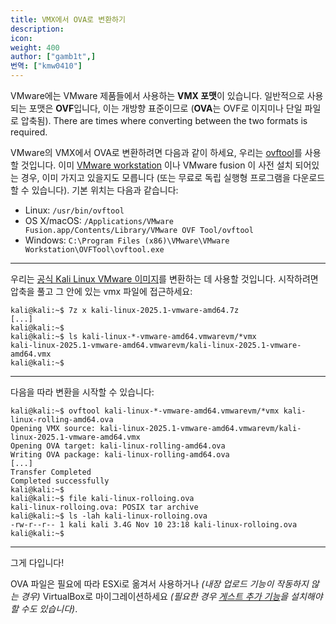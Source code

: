 ```yaml
---
title: VMX에서 OVA로 변환하기
description:
icon:
weight: 400
author: ["gamb1t",]
번역: ["kmw0410"]
---
```


VMware에는 VMware 제품들에서 사용하는 **VMX 포맷**이 있습니다. 일반적으로 사용되는 포맷은 **OVF**입니다, 이는 개방향 표준이므로 (**OVA**는 OVF로 이지미나 단일 파일로 압축됨). There are times where converting between the two formats is required.

VMware의 VMX에서 OVA로 변환하려면 다음과 같이 하세요, 우리는 [ovftool](https://code.vmware.com/web/tool/4.4.0/ovf)를 사용할 것입니다. 이미 [VMware workstation](/docs/virtualization/install-vmware-host/) 이나 VMware fusion 이 사전 설치 되어있는 경우, 이미 가지고 있을지도 모릅니다 (또는 무료로 독립 실행형 프로그램을 다운로드할 수 있습니다). 기본 위치는 다음과 같습니다:

- Linux: `/usr/bin/ovftool`
- OS X/macOS: `/Applications/VMware Fusion.app/Contents/Library/VMware OVF Tool/ovftool`
- Windows: `C:\Program Files (x86)\VMware\VMware Workstation\OVFTool\ovftool.exe`

- - -

우리는 [공식 Kali Linux VMware 이미지](/get-kali/#kali-virtual-machines)를 변환하는 데 사용할 것입니다. 시작하려면 압축을 풀고 그 안에 있는 vmx 파일에 접근하세요:

```console
kali@kali:~$ 7z x kali-linux-2025.1-vmware-amd64.7z
[...]
kali@kali:~$
kali@kali:~$ ls kali-linux-*-vmware-amd64.vmwarevm/*vmx
kali-linux-2025.1-vmware-amd64.vmwarevm/kali-linux-2025.1-vmware-amd64.vmx
kali@kali:~$
```

- - -

다음을 따라 변환을 시작할 수 있습니다:

```console
kali@kali:~$ ovftool kali-linux-*-vmware-amd64.vmwarevm/*vmx kali-linux-rolling-amd64.ova
Opening VMX source: kali-linux-2025.1-vmware-amd64.vmwarevm/kali-linux-2025.1-vmware-amd64.vmx
Opening OVA target: kali-linux-rolling-amd64.ova
Writing OVA package: kali-linux-rolling-amd64.ova
[...]
Transfer Completed
Completed successfully
kali@kali:~$
kali@kali:~$ file kali-linux-rolloing.ova
kali-linux-rolloing.ova: POSIX tar archive
kali@kali:~$ ls -lah kali-linux-rolloing.ova
-rw-r--r-- 1 kali kali 3.4G Nov 10 23:18 kali-linux-rolloing.ova
kali@kali:~$
```

- - -

그게 다입니다!

OVA 파일은 필요에 따라 ESXi로 옮겨서 사용하거나 _(내장 업로드 기능이 작동하지 않는 경우)_ VirtualBox로 마이그레이션하세요 _(필요한 경우 [게스트 추가 기능](/docs/virtualization/install-virtualbox-guest-additions/)을 설치해야 할 수도 있습니다)_.
